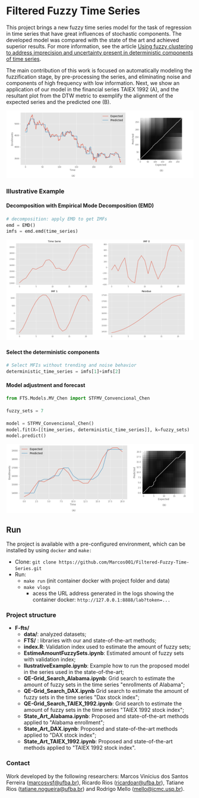 # Filtered Fuzzy Time Series
This project brings a new fuzzy time series model for the task of regression in time series that have great influences of stochastic components. The developed model was compared with the state of the art and achieved superior results. For more information, see the article [Using fuzzy clustering to address imprecision and uncertainty present in deterministic components of time series](xxx).

The main contribution of this work is focused on automatically modeling the fuzzification stage, by pre-processing the series, and eliminating noise and components of high frequency with low information. Next, we show an application of our model in the financial series TAIEX 1992 (A), and the resultant plot from the DTW metric to exemplify the alignment of the expected series and the predicted one (B).





![Forecasting FTS](F-fts/data/images/forecasting_fts.png)




### Illustrative Example

#### Decomposition with Empirical Mode Decomposition (EMD)

```python
# decomposition: apply EMD to get IMFs
emd = EMD()
imfs = emd.emd(time_series)
```



![](F-fts/data/images/step_one.png)

#### Select the deterministic components

```python
# Select MFIs without trending and noise behavior 
deterministic_time_series = imfs[1]+imfs[2]
```



#### Model adjustment and forecast

```python
from FTS.Models.MV_Chen import STFMV_Convencional_Chen

fuzzy_sets = 7

model = STFMV_Convencional_Chen()
model.fit(X=[[time_series, deterministic_time_series]], k=fuzzy_sets)
model.predict()
```



![](F-fts/data/images/step_two.png)



## Run

The project is available with a pre-configured environment, which can be installed by using `docker` and `make:`

 -  Clone: `git clone https://github.com/Marcos001/Filtered-Fuzzy-Time-Series.git`
 -  Run: 
     -  `make run` (init container docker with project folder and data)
     -  `make vlogs`
         -  acess the URL address generated in the logs showing the container docker: `http://127.0.0.1:8888/lab?token=...`

### Project structure

- **F-fts/**
  - **data/**: analyzed datasets;
  - **FTS/** : libraries with our and state-of-the-art methods;
  - **index.R**: Validation index used to estimate the amount of fuzzy sets;
  - **EstimeAmountFuzzySets.ipynb**: Estimated amount of fuzzy sets with validation index;
  - **IlustrativeExample.ipynb**: Example how to run the proposed model in the series used in the state-of-the-art;
  - **QE-Grid_Search_Alabama.ipynb**: Grid search to estimate the amount of fuzzy sets in the time series "enrollments of Alabama";
  - **QE-Grid_Search_DAX.ipynb** Grid search to estimate the amount of fuzzy sets in the time series "Dax stock index";
  - **QE-Grid_Search_TAIEX_1992.ipynb**: Grid search to estimate the amount of fuzzy sets in the time series "TAIEX 1992 stock index";
  - **State_Art_Alabama.ipynb**: Proposed and state-of-the-art methods applied to "Alabama enrollment";
  - **State_Art_DAX.ipynb**: Proposed and state-of-the-art methods applied to "DAX stock index";
  - **State_Art_TAIEX_1992.ipynb**: Proposed and state-of-the-art methods applied to "TAIEX 1992 stock index".

### Contact

Work developed by the following researchers: Marcos Vinícius dos Santos Ferreira (marcosvsf@ufba.br), Ricardo Rios (ricardoar@ufba.br), Tatiane Rios (tatiane.nogueira@ufba.br) and Rodrigo Mello (mello@icmc.usp.br).


